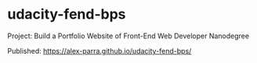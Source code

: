 # udacity-fend-bps

Project: Build a Portfolio Website of Front-End Web Developer Nanodegree

Published: https://alex-parra.github.io/udacity-fend-bps/